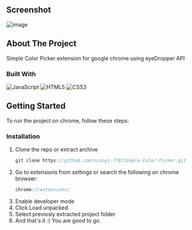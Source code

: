 ## Screenshot
![image](https://user-images.githubusercontent.com/75990868/211220730-2f4b9cef-89d1-4ec7-b5a9-578b81b041de.png)

<!-- ABOUT THE PROJECT -->
## About The Project

Simple Color Picker extension for google chrome using eyeDropper API

### Built With

![JavaScript](https://img.shields.io/badge/javascript-%23323330.svg?style=for-the-badge&logo=javascript&logoColor=%23F7DF1E)
![HTML5](https://img.shields.io/badge/html5-%23E34F26.svg?style=for-the-badge&logo=html5&logoColor=white)
![CSS3](https://img.shields.io/badge/css3-%231572B6.svg?style=for-the-badge&logo=css3&logoColor=white)

<!-- GETTING STARTED -->
## Getting Started
To run the project on chrome, follow these steps:

### Installation
1. Clone the repo or extract archive
   ```js
   git clone https://github.com/nianyi-778/Simple-Color-Picker.git
   ```
2. Go to extensions from settings or search the following on chrome browser:
   ```js
   chrome://extensions/
   ```
3. Enable developer mode
4. Click Load unpacked
5. Select previosly extracted project folder
6. And that's it :) You are good to go.

[React.js]: https://img.shields.io/badge/React-20232A?style=for-the-badge&logo=react&logoColor=61DAFB
[React-url]: https://reactjs.org/

